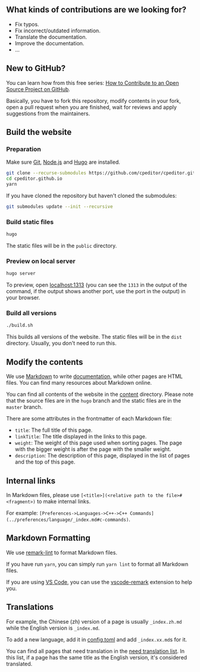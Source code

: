 ## What kinds of contributions are we looking for?

-   Fix typos.
-   Fix incorrect/outdated information.
-   Translate the documentation.
-   Improve the documentation.
-   ...

## New to GitHub?

You can learn how from this free series: [How to Contribute to an Open Source Project on GitHub](https://egghead.io/series/how-to-contribute-to-an-open-source-project-on-github).

Basically, you have to fork this repository, modify contents in your fork, open a pull request when you are finished, wait for reviews and apply suggestions from the maintainers.

## Build the website

### Preparation

Make sure [Git](https://git-scm.com/), [Node.js](https://nodejs.org/) and [Hugo](https://gohugo.io/) are installed.

```sh
git clone --recurse-submodules https://github.com/cpeditor/cpeditor.github.io
cd cpeditor.github.io
yarn
```

If you have cloned the repository but haven't cloned the submodules:

```sh
git submodules update --init --recursive
```

### Build static files

```sh
hugo
```

The static files will be in the `public` directory.

### Preview on local server

```sh
hugo server
```

To preview, open [localhost:1313](http://localhost:1313/) (you can see the `1313` in the output of the command, if the output shows another port, use the port in the output) in your browser.

### Build all versions

```sh
./build.sh
```

This builds all versions of the website. The static files will be in the `dist` directory. Usually, you don't need to run this.

## Modify the contents

We use [Markdown](https://en.wikipedia.org/wiki/Markdown) to write [documentation](content/docs), while other pages are HTML files. You can find many resources about Markdown online.

You can find all contents of the website in the [content](content) directory. Please note that the source files are in the `hugo` branch and the static files are in the `master` branch.

There are some attributes in the frontmatter of each Markdown file:

-   `title`: The full title of this page.
-   `linkTitle`: The title displayed in the links to this page.
-   `weight`: The weight of this page used when sorting pages. The page with the bigger weight is after the page with the smaller weight.
-   `description`: The description of this page, displayed in the list of pages and the top of this page.

## Internal links

In Markdown files, please use `[<title>](<relative path to the file>#<fragment>)` to make internal links.

For example: `[Preferences->Languages->C++->C++ Commands](../preferences/language/_index.md#c-commands)`.

## Markdown Formatting

We use [remark-lint](https://github.com/remarkjs/remark-lint) to format Markdown files.

If you have run `yarn`, you can simply run `yarn lint` to format all Markdown files.

If you are using [VS Code](https://github.com/microsoft/vscode), you can use the [vscode-remark](https://github.com/remarkjs/vscode-remark) extension to help you.

## Translations

For example, the Chinese (zh) version of a page is usually `_index.zh.md` while the English version is `_index.md`.

To add a new language, add it in [config.toml](config.toml) and add `_index.xx.md`s for it.

You can find all pages that need translation in the [need translation list](https://cpeditor.org/ru/need-translation-list). In this list, if a page has the same title as the English version, it's considered translated.
